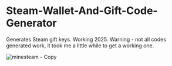 # Steam-Wallet-And-Gift-Code-Generator
Generates Steam gift keys. Working 2025. Warning - not all codes generated work, it took me a little while to get a working one.


![minesteam - Copy](https://github.com/user-attachments/assets/e09e4e98-f3d9-4d20-9fd4-438482c91ee9)
